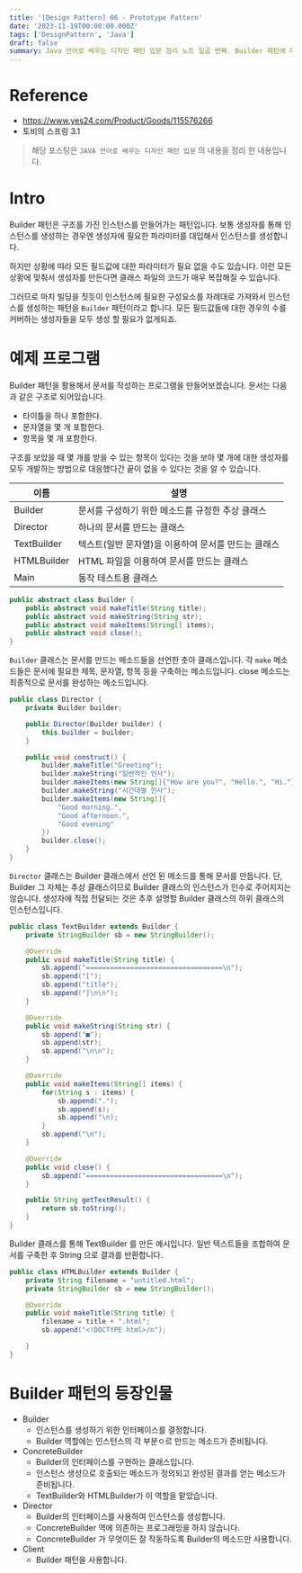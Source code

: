 ```yaml
---
title: '[Design Pattern] 06 - Prototype Pattern'
date: '2023-11-19T00:00:00.000Z'
tags: ['DesignPattern', 'Java']
draft: false
summary: Java 언어로 배우는 디자인 패턴 입문 정리 노트 일곱 번째. Builder 패턴에 대하여.
---
```


# Reference

- https://www.yes24.com/Product/Goods/115576266
- 토비의 스프링 3.1

> 해당 포스팅은 `JAVA 언어로 배우는 디자인 패턴 입문` 의 내용을 정리 한 내용입니다.

# Intro

Builder 패턴은 구조를 가진 인스턴스를 만들어가는 패턴입니다. 보통 생성자를 통해 인스턴스를 생성하는 경우엔 생성자에 필요한 파라미터를 대입해서 인스턴스를 생성합니다.

하지만 상황에 따라 모든 필드값에 대한 파라미터가 필요 없을 수도 있습니다. 이런 모든 상황에 맞춰서 생성자를 만든다면 클래스 파일의 코드가 매우 복잡해질 수 있습니다.

그러므로 마치 빌딩을 짓듯이 인스턴스에 필요한 구성요소를 차례대로 가져와서 인스턴스를 생성하는 패턴을 `Builder` 패턴이라고 합니다. 모든 필드값들에 대한 경우의 수를 커버하는 생성자들을 모두 생성 할 필요가 없게되죠.

# 예제 프로그램

Builder 패턴을 활용해서 문서를 작성하는 프로그램을 만들어보겠습니다. 문서는 다음과 같은 구조로 되어있습니다.

- 타이틀을 하나 포함한다.
- 문자열을 몇 개 포함한다.
- 항목을 몇 개 포함한다.

구조를 보았을 때 몇 개를 받을 수 있는 항목이 있다는 것을 보아 몇 개에 대한 생성자를 모두 개발하는 방법으로 대응했다간 끝이 없을 수 있다는 것을 알 수 있습니다.

| 이름        | 설명                                                |
| ----------- | --------------------------------------------------- |
| Builder     | 문서를 구성하기 위한 메소드를 규정한 추상 클래스    |
| Director    | 하나의 문서를 만드는 클래스                         |
| TextBuilder | 텍스트(일반 문자열)을 이용하여 문서를 만드는 클래스 |
| HTMLBuilder | HTML 파일을 이용하여 문서를 만드는 클래스           |
| Main        | 동작 테스트용 클래스                                |

```java
public abstract class Builder {
    public abstract void makeTitle(String title);
    public abstract void makeString(String str);
    public abstract void makeItems(String[] items);
    public abstract void close();
}
```

`Builder` 클래스는 문서를 만드는 메소드들을 선언한 춧아 클래스입니다. 각 `make` 메소드들은 문서에 필요한 제목, 문자열, 항목 등을 구축하는 메소드입니다. close 메소드는 최종적으로 문서를 완성하는 메소드입니다.

```java
public class Director {
    private Builder builder;

    public Director(Builder builder) {
        this.builder = builder;
    }

    public void construct() {
        builder.makeTitle("Greeting");
        builder.makeString("일반적인 인사");
        builder.makeItems(new String[]{"How are you?", "Hello.", "Hi."});
        builder.makeString("시간대별 인사");
        builder.makeItems(new String[]{
            "Good morning.",
            "Good afternoon.",
            "Good evening"
        })
        builder.close();
    }
}
```

`Director` 클래스는 Builder 클래스에서 선언 된 메소드를 통해 문서를 만듭니다. 단, Builder 그 자체는 추상 클래스이므로 Builder 클래스의 인스턴스가 인수로 주어지지는 않습니다. 생성자에 직접 전달되는 것은 추후 설명할 Builder 클래스의 하위 클래스의 인스턴스입니다.

```java
public class TextBuilder extends Builder {
    private StringBuilder sb = new StringBuilder();

    @Override
    public void makeTitle(String title) {
        sb.append("==================================\n");
        sb.append("[");
        sb.append("title");
        sb.append("]\n\n");
    }

    @Override
    public void makeString(String str) {
        sb.append("■");
        sb.append(str);
        sb.append("\n\n");
    }

    @Override
    public void makeItems(String[] items) {
        for(String s : items) {
            sb.append(".");
            sb.append(s);
            sb.append("\n);
        }
        sb.append("\n");
    }

    @Override
    public void close() {
        sb.append("==================================\n");
    }

    public String getTextResult() {
        return sb.toString();
    }
}
```

Builder 클래스를 통해 TextBuilder 를 만든 예시입니다. 일반 텍스트들을 조합하여 문서를 구축한 후 String 으로 결과를 반환합니다.

```java
public class HTMLBuilder extends Builder {
    private String filename = "untitled.html";
    private StringBuilder sb = new StringBuilder();

    @Override
    public void makeTitle(String title) {
        filename = title + ".html";
        sb.append("<!DOCTYPE html>/n");

    }
}
```

# Builder 패턴의 등장인물

- Builder
  - 인스턴스를 생성하기 위한 인터페이스를 결정합니다.
  - Builder 역할에는 인스턴스의 각 부분ㅇ르 만드는 메소드가 준비됩니다.
- ConcreteBuilder
  - Builder의 인터페이스를 구현하는 클래스입니다.
  - 인스턴스 생성으로 호출되는 메소드가 정의되고 완성된 결과를 얻는 메소드가 준비됩니다.
  - TextBuilder와 HTMLBuilder가 이 역할을 맡았습니다.
- Director
  - Builder의 인터페이스를 사용하여 인스턴스를 생성합니다.
  - ConcreteBuilder 역에 의존하는 프로그래밍을 하지 않습니다.
  - ConcreteBuilder 가 무엇이든 잘 작동하도록 Builder의 메소드만 사용합니다.
- Client
  - Builder 패턴을 사용합니다.
